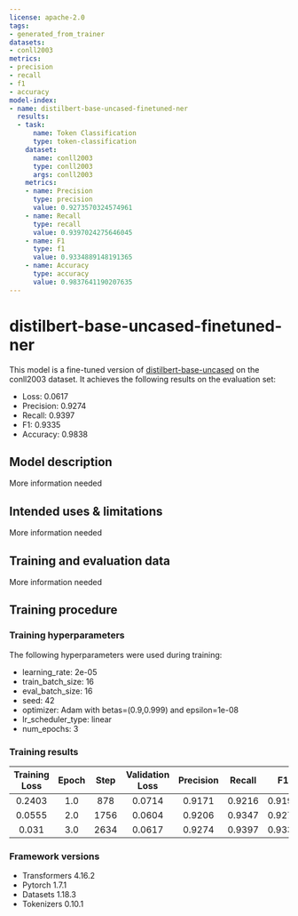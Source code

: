 ```yaml
---
license: apache-2.0
tags:
- generated_from_trainer
datasets:
- conll2003
metrics:
- precision
- recall
- f1
- accuracy
model-index:
- name: distilbert-base-uncased-finetuned-ner
  results:
  - task:
      name: Token Classification
      type: token-classification
    dataset:
      name: conll2003
      type: conll2003
      args: conll2003
    metrics:
    - name: Precision
      type: precision
      value: 0.9273570324574961
    - name: Recall
      type: recall
      value: 0.9397024275646045
    - name: F1
      type: f1
      value: 0.9334889148191365
    - name: Accuracy
      type: accuracy
      value: 0.9837641190207635
---
```


<!-- This model card has been generated automatically according to the information the Trainer had access to. You
should probably proofread and complete it, then remove this comment. -->

# distilbert-base-uncased-finetuned-ner

This model is a fine-tuned version of [distilbert-base-uncased](https://huggingface.co/distilbert-base-uncased) on the conll2003 dataset.
It achieves the following results on the evaluation set:
- Loss: 0.0617
- Precision: 0.9274
- Recall: 0.9397
- F1: 0.9335
- Accuracy: 0.9838

## Model description

More information needed

## Intended uses & limitations

More information needed

## Training and evaluation data

More information needed

## Training procedure

### Training hyperparameters

The following hyperparameters were used during training:
- learning_rate: 2e-05
- train_batch_size: 16
- eval_batch_size: 16
- seed: 42
- optimizer: Adam with betas=(0.9,0.999) and epsilon=1e-08
- lr_scheduler_type: linear
- num_epochs: 3

### Training results

| Training Loss | Epoch | Step | Validation Loss | Precision | Recall | F1     | Accuracy |
|:-------------:|:-----:|:----:|:---------------:|:---------:|:------:|:------:|:--------:|
| 0.2403        | 1.0   | 878  | 0.0714          | 0.9171    | 0.9216 | 0.9193 | 0.9805   |
| 0.0555        | 2.0   | 1756 | 0.0604          | 0.9206    | 0.9347 | 0.9276 | 0.9829   |
| 0.031         | 3.0   | 2634 | 0.0617          | 0.9274    | 0.9397 | 0.9335 | 0.9838   |


### Framework versions

- Transformers 4.16.2
- Pytorch 1.7.1
- Datasets 1.18.3
- Tokenizers 0.10.1
